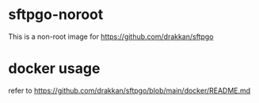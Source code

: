 # sftpgo-noroot
This is a non-root image for https://github.com/drakkan/sftpgo

# docker usage
refer to https://github.com/drakkan/sftpgo/blob/main/docker/README.md
